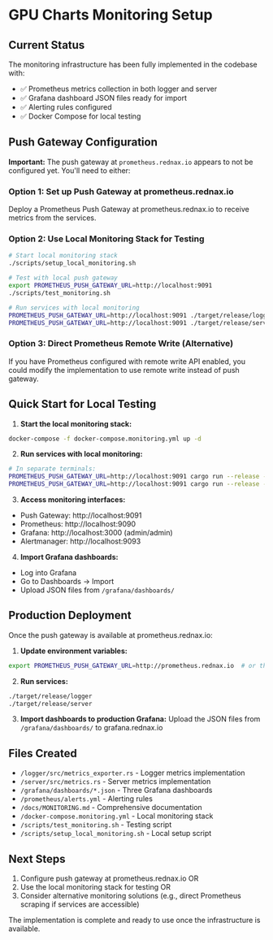 # GPU Charts Monitoring Setup

## Current Status

The monitoring infrastructure has been fully implemented in the codebase with:
- ✅ Prometheus metrics collection in both logger and server
- ✅ Grafana dashboard JSON files ready for import
- ✅ Alerting rules configured
- ✅ Docker Compose for local testing

## Push Gateway Configuration

**Important:** The push gateway at `prometheus.rednax.io` appears to not be configured yet. You'll need to either:

### Option 1: Set up Push Gateway at prometheus.rednax.io
Deploy a Prometheus Push Gateway at prometheus.rednax.io to receive metrics from the services.

### Option 2: Use Local Monitoring Stack for Testing
```bash
# Start local monitoring stack
./scripts/setup_local_monitoring.sh

# Test with local push gateway
export PROMETHEUS_PUSH_GATEWAY_URL=http://localhost:9091
./scripts/test_monitoring.sh

# Run services with local monitoring
PROMETHEUS_PUSH_GATEWAY_URL=http://localhost:9091 ./target/release/logger
PROMETHEUS_PUSH_GATEWAY_URL=http://localhost:9091 ./target/release/server
```

### Option 3: Direct Prometheus Remote Write (Alternative)
If you have Prometheus configured with remote write API enabled, you could modify the implementation to use remote write instead of push gateway.

## Quick Start for Local Testing

1. **Start the local monitoring stack:**
```bash
docker-compose -f docker-compose.monitoring.yml up -d
```

2. **Run services with local monitoring:**
```bash
# In separate terminals:
PROMETHEUS_PUSH_GATEWAY_URL=http://localhost:9091 cargo run --release --package logger
PROMETHEUS_PUSH_GATEWAY_URL=http://localhost:9091 cargo run --release --package server
```

3. **Access monitoring interfaces:**
- Push Gateway: http://localhost:9091
- Prometheus: http://localhost:9090
- Grafana: http://localhost:3000 (admin/admin)
- Alertmanager: http://localhost:9093

4. **Import Grafana dashboards:**
- Log into Grafana
- Go to Dashboards → Import
- Upload JSON files from `/grafana/dashboards/`

## Production Deployment

Once the push gateway is available at prometheus.rednax.io:

1. **Update environment variables:**
```bash
export PROMETHEUS_PUSH_GATEWAY_URL=http://prometheus.rednax.io  # or the correct URL
```

2. **Run services:**
```bash
./target/release/logger
./target/release/server
```

3. **Import dashboards to production Grafana:**
Upload the JSON files from `/grafana/dashboards/` to grafana.rednax.io

## Files Created

- `/logger/src/metrics_exporter.rs` - Logger metrics implementation
- `/server/src/metrics.rs` - Server metrics implementation
- `/grafana/dashboards/*.json` - Three Grafana dashboards
- `/prometheus/alerts.yml` - Alerting rules
- `/docs/MONITORING.md` - Comprehensive documentation
- `/docker-compose.monitoring.yml` - Local monitoring stack
- `/scripts/test_monitoring.sh` - Testing script
- `/scripts/setup_local_monitoring.sh` - Local setup script

## Next Steps

1. Configure push gateway at prometheus.rednax.io OR
2. Use the local monitoring stack for testing OR
3. Consider alternative monitoring solutions (e.g., direct Prometheus scraping if services are accessible)

The implementation is complete and ready to use once the infrastructure is available.